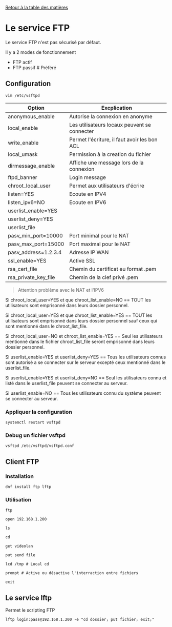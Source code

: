 [Retour à la table des matières](../README.md)

# Le service FTP

Le service FTP n'est pas sécurisé par défaut.

Il y a 2 modes de fonctionnement

- FTP actif
- FTP passif # Préféré

## Configuration

```
vim /etc/vsftpd
```

| Option | Excplication |
| - | - |
| anonymous_enable | Autorise la connexion en anonyme |
| local_enable | Les utilisateurs locaux peuvent se connecter |
| write_enable | Permet l'écriture, il faut avoir les bon ACL |
| local_umask | Permission à la creation du fichier |
| dirmessage_enable | Affiche une message lors de la connexion |
| ftpd_banner | Login message |
| chroot_local_user | Permet aux utilisateurs d'écrire |
| listen=YES | Ecoute en IPV4 |
| listen_ipv6=NO | Ecoute en IPV6 |
| userlist_enable=YES | |
| userlist_deny=YES |  |
| userlist_file |  |
| pasv_min_port=10000 | Port minimal pour le NAT |
| pasv_max_port=15000 | Port maximal pour le NAT |
| pasv_address=1.2.3.4 | Adresse IP WAN |
| ssl_enable=YES | Active SSL |
| rsa_cert_file | Chemin du certificat eu format .pem |
| rsa_private_key_file | Chemin  de la clef privé .pem |

> Attention problème avec le NAT et l'IPV6

Si chroot_local_user=YES et que chroot_list_enable=NO == TOUT les utilisateurs sont emprisonné dans leurs dossier personnel.

Si chroot_local_user=YES et que chroot_list_enable=YES == TOUT les utilisateurs sont emprisonné dans leurs dossier personnel sauf ceux qui sont mentionné dans le chroot_list_file.

Si chroot_local_user=NO et chroot_list_enable=YES == Seul les utilisateurs mentionné dans le fichier chroot_list_file seront emprisonné dans leurs dossier personnel.

Si userlist_enable=YES et userlist_deny=YES == Tous les utilisateurs connus sont autorisé a se connecter sur le serveur excepté ceux mentionné dans le userlist_file.

Si userlist_enable=YES et userlist_deny=NO == Seul les utilisateurs connu et listé dans le userlist_file peuvent se connecter au serveur.

Si userlist_enable=NO == Tous les utilisateurs connu du système peuvent se connecter au serveur.

### Appliquer la configuration

```
systemctl restart vsftpd
```

### Debug un fichier vsftpd

```
vsftpd /etc/vsftpd/vsftpd.conf
```

## Client FTP

### Installation

```
dnf install ftp lftp
```

### Utilisation

```
ftp

open 192.168.1.200

ls

cd

get videolan

put send file

lcd /tmp # Local cd

prompt # Active ou désactive l'interraction entre fichiers

exit
```

## Le service lftp

Permet le scripting FTP

```
lftp login:pass@192.168.1.200 -e "cd dossier; put fichier; exit;"
```